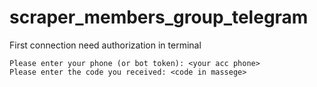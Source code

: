 # scraper_members_group_telegram

First connection need authorization in terminal
```
Please enter your phone (or bot token): <your acc phone>
Please enter the code you received: <code in massege>
```